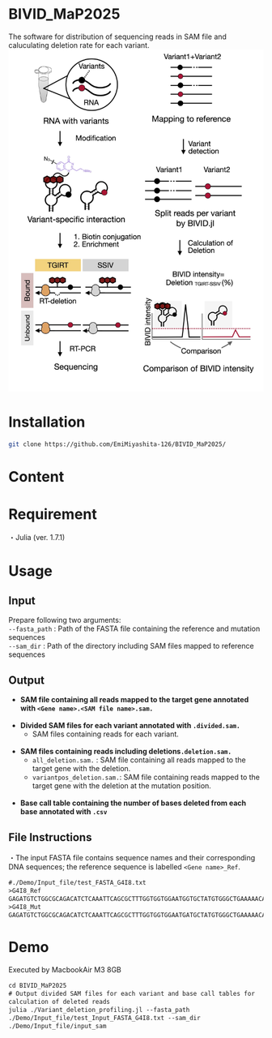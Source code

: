 # BIVID_MaP2025

The software for distribution of sequencing reads in SAM file and caluculating deletion rate for each variant.
![The image of variant-specific interaction profiling](./images/250505_Github_BIVID_MaP.jpg)
# Installation 
```bash
git clone https://github.com/EmiMiyashita-126/BIVID_MaP2025/
```

# Content

# Requirement

・Julia (ver. 1.7.1)

# Usage
## Input

Prepare following two arguments: <br>
  `--fasta_path` : Path of the FASTA file containing the reference and mutation sequences<br>
  `--sam_dir` : Path of the directory including SAM files mapped to reference sequences<br>


## Output
- **SAM file containing all reads mapped to the target gene annotated with `<Gene name>.<SAM file name>.sam.`**<br><br>
- **Divided SAM files for each variant annotated with `.divided.sam.`**
  - SAM files containing reads for each variant.<br><br>
- **SAM files containing reads including deletions`.deletion.sam.`**
  - `all_deletion.sam.` : SAM file containing all reads mapped to the target gene with the deletion.
  - `variantpos_deletion.sam.`: SAM file containing reads mapped to the target gene with the deletion at the mutation position.<br><br>
- **Base call table containing the number of bases deleted from each base annotated with `.csv`**<br>


## File Instructions
・The input FASTA file contains sequence names and their corresponding DNA sequences; the reference sequence is labelled 	`<Gene name>_Ref`.
```text
#./Demo/Input_file/test_FASTA_G4I8.txt
>G4I8_Ref
GAGATGTCTGGCGCAGACATCTCAAATTCAGCGCTTTGGTGGTGGAATGGTGCTATGTGGGCTGAAAAACAAATCGGGCTTCGGTCCGGTTC
>G4I8_Mut
GAGATGTCTGGCGCAGACATCTCAAATTCAGCGCTTTGGTGGTGGAATGATGCTATGTGGGCTGAAAAACAAATCGGGCTTCGGTCCGGTTC
```

# Demo
Executed by MacbookAir M3 8GB
```text
cd BIVID_MaP2025
# Output divided SAM files for each variant and base call tables for calculation of deleted reads
julia ./Variant_deletion_profiling.jl --fasta_path ./Demo/Input_file/test_Input_FASTA_G4I8.txt --sam_dir ./Demo/Input_file/input_sam

```
















